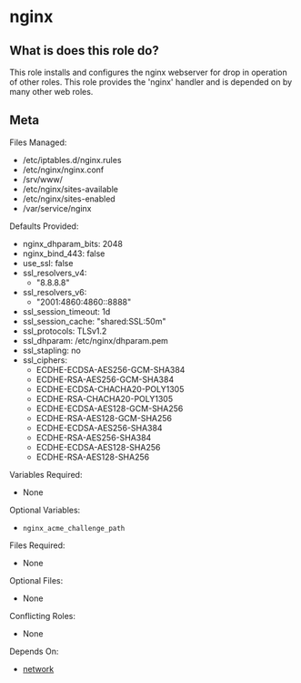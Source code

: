 nginx
=====


What is does this role do?
--------------------------

This role installs and configures the nginx webserver for drop in
operation of other roles.  This role provides the 'nginx' handler and
is depended on by many other web roles.


Meta
----

Files Managed:
  * /etc/iptables.d/nginx.rules
  * /etc/nginx/nginx.conf
  * /srv/www/
  * /etc/nginx/sites-available
  * /etc/nginx/sites-enabled
  * /var/service/nginx

Defaults Provided:
  * nginx_dhparam_bits: 2048
  * nginx_bind_443: false
  * use_ssl: false
  * ssl_resolvers_v4:
    - "8.8.8.8"
  * ssl_resolvers_v6:
    - "2001:4860:4860::8888"
  * ssl_session_timeout: 1d
  * ssl_session_cache: "shared:SSL:50m"
  * ssl_protocols: TLSv1.2
  * ssl_dhparam: /etc/nginx/dhparam.pem
  * ssl_stapling: no
  * ssl_ciphers:
    - ECDHE-ECDSA-AES256-GCM-SHA384
    - ECDHE-RSA-AES256-GCM-SHA384
    - ECDHE-ECDSA-CHACHA20-POLY1305
    - ECDHE-RSA-CHACHA20-POLY1305
    - ECDHE-ECDSA-AES128-GCM-SHA256
    - ECDHE-RSA-AES128-GCM-SHA256
    - ECDHE-ECDSA-AES256-SHA384
    - ECDHE-RSA-AES256-SHA384
    - ECDHE-ECDSA-AES128-SHA256
    - ECDHE-RSA-AES128-SHA256

Variables Required:
  * None

Optional Variables:
  * `nginx_acme_challenge_path`

Files Required:
  * None

Optional Files:
  * None

Conflicting Roles:
  * None

Depends On:
  * [network](https://github.com/void-ansible-roles/network)
